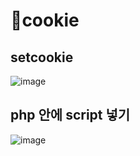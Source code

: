 # 🍪cookie

## setcookie
![image](https://github.com/hyejin192/PHP/assets/129017064/b17ce157-4125-4846-81c7-af56e903ef12)


## php 안에 script 넣기
![image](https://github.com/hyejin192/PHP/assets/129017064/2b2811f9-4a42-42cd-970f-51e3b66b6006)

